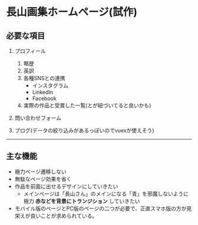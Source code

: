 # 長山画集ホームページ(試作)

## 必要な項目

1. プロフィール
    1. 略歴
    1. 英訳
    1. 各種SNSとの連携
        - インスタグラム
        - LinkedIn
        - Facebook
    1. 実際の作品と受賞した一覧(とが紐づいてると良いかも)

1. 問い合わせフォーム
1. ブログ(データの絞り込みがあるっぽいのでvuexが使えそう)

---

## 主な機能

- 極力ページ遷移しない
- 無駄なページ効果を省く
- 作品を前面に出せるデザインにしていきたい
  - メインページは「長山さん」のメインになる「青」を邪魔しないように極力 **赤などを背景にトランジション** していきたい
- モバイル版のページとPC版のページの二つが必要で、正直スマホ版の方が見栄えが良いことが求められている。
